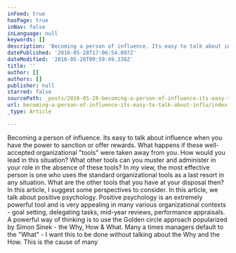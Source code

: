 ```yaml
---
inFeed: true
hasPage: true
inNav: false
inLanguage: null
keywords: []
description: 'Becoming a person of influence. Its easy to talk about influence when you have the power to sanction or offer rewards. What happens if these well-accepted organizational "tools" were taken away from you. How would you lead in this situation? What other tools can you muster and administer in your role in the absence of these tools? In my view, the most effective person is one who uses the standard organizational tools as a last resort in any situation. What are the other tools that you have at your disposal then? In this article, I suggest some perspectives to consider. In this article, we talk about positive psychology. Positive psychology is an extremely powerful tool and is very appealing in many various organizational contexts - goal setting, delegating tasks, mid-year reviews, performance appraisals. A powerful way of thinking is to use the Golden circle approach popularized by Simon Sinek - the Why, How & What. Many a times managers default to the "What" - I want this to be done without talking about the Why and the How. This is the cause of many '
datePublished: '2016-05-28T17:06:54.097Z'
dateModified: '2016-05-28T09:59:49.338Z'
title: ''
author: []
authors: []
publisher: null
starred: false
sourcePath: _posts/2016-05-28-becoming-a-person-of-influence-its-easy-to-talk-about-influ.md
url: becoming-a-person-of-influence-its-easy-to-talk-about-influ/index.html
_type: Article

---
```

Becoming a person of influence. Its easy to talk about influence when you have the power to sanction or offer rewards. What happens if these well-accepted organizational "tools" were taken away from you. How would you lead in this situation? What other tools can you muster and administer in your role in the absence of these tools? In my view, the most effective person is one who uses the standard organizational tools as a last resort in any situation. What are the other tools that you have at your disposal then? In this article, I suggest some perspectives to consider. In this article, we talk about positive psychology. Positive psychology is an extremely powerful tool and is very appealing in many various organizational contexts - goal setting, delegating tasks, mid-year reviews, performance appraisals. A powerful way of thinking is to use the Golden circle approach popularized by Simon Sinek - the Why, How & What. Many a times managers default to the "What" - I want this to be done without talking about the Why and the How. This is the cause of many